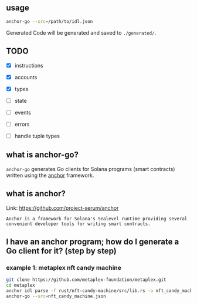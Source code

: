 ## usage

```bash
anchor-go --src=/path/to/idl.json
```

Generated Code will be generated and saved to `./generated/`.

## TODO

- [x] instructions
- [x] accounts
- [x] types
- [ ] state
- [ ] events
- [ ] errors
- [ ] handle tuple types


## what is anchor-go?

`anchor-go` generates Go clients for Solana programs (smart contracts) written using the [anchor](https://github.com/project-serum/anchor) framework.

## what is anchor?

Link: https://github.com/project-serum/anchor

```
Anchor is a framework for Solana's Sealevel runtime providing several convenient developer tools for writing smart contracts.
```

## I have an anchor program; how do I generate a Go client for it? (step by step)

### example 1: metaplex nft candy machine

```bash
git clone https://github.com/metaplex-foundation/metaplex.git
cd metaplex
anchor idl parse -f rust/nft-candy-machine/src/lib.rs -o nft_candy_machine.json
anchor-go --src=nft_candy_machine.json
```
